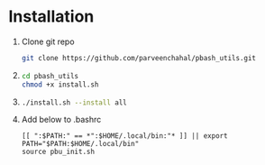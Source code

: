 # Installation
  1. Clone git repo
     ```sh
     git clone https://github.com/parveenchahal/pbash_utils.git
     ```
  1. ```sh
     cd pbash_utils
     chmod +x install.sh
     ```
  1. ```sh
     ./install.sh --install all
     ```
  1. Add below to .bashrc
     ```
     [[ ":$PATH:" == *":$HOME/.local/bin:"* ]] || export PATH="$PATH:$HOME/.local/bin"
     source pbu_init.sh
     ```
